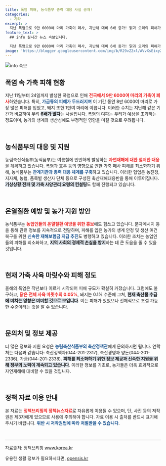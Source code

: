 ```yaml
---
title: 폭염 피해, 농식품부 총력 대응 사실 공개!
categories:
  - 기타
excerpt: >
  지난 폭염으로 9만 6000여 마리 가축이 폐사, 지난해 대비 6배 증가! 닭과 오리의 피해가 특히 커졌습니다. 농식품부는 피해 최소화를 위한 대책 마련에 나섰습니다. 더 자세한 내용은 클릭하여 확인하세요!
feature_text: >
  ## info 실시간 뉴스 속보입니다.

  지난 폭염으로 9만 6000여 마리 가축이 폐사, 지난해 대비 6배 증가! 닭과 오리의 피해가 특히 커졌습니다. 농식품부는 피해 최소화를 위한 대책 마련에 나섰습니다. 더 자세한 내용은 클릭하여 확인하세요!
image: 'https://blogger.googleusercontent.com/img/b/R29vZ2xl/AVvXsEixyZcFfHzMRdzZMjFBmAUKJYCLCGyLL1o632UiGVXcaFdKo_bkvkuCioo0uUKlGfBVcT3P84aROyZIXSBEx3Aw5nCQ3pTgDom1WDC4m8eifvWiAmWEEVb4x6G_l8C0QH225ldMjyaFvpxGEBGNO37VmDTDMHGhJPq73UglMfDca1-0aw/s1600/blogspot.png'
---
```


<p><img src="https://blogger.googleusercontent.com/img/b/R29vZ2xl/AVvXsEixyZcFfHzMRdzZMjFBmAUKJYCLCGyLL1o632UiGVXcaFdKo_bkvkuCioo0uUKlGfBVcT3P84aROyZIXSBEx3Aw5nCQ3pTgDom1WDC4m8eifvWiAmWEEVb4x6G_l8C0QH225ldMjyaFvpxGEBGNO37VmDTDMHGhJPq73UglMfDca1-0aw/s1600/blogspot.png" alt="info 속보" /></p>

<h2 data-ke-size="size26">폭염 속 가축 피해 현황</h2>

<p data-ke-size="size16">지난 11일부터 24일까지 발생한 폭염으로 인해 <b><span style="color: #ee2323;">전국에서 9만 6000여 마리의 가축이 폐사</span></b>하였습니다. 특히, <b><span style="color: #1a5490;">가금류의 피해가 두드러지며</span></b> 이 기간 동안 8만 6000여 마리로 가장 많은 피해를 입었고, 돼지 또한 1만여 마리에 이릅니다. 이러한 수치는 지난해 같은 기간과 비교하여 무려 <b><span style="background-color: #21538527;">6배가 많다</span></b>는 사실입니다. 폭염의 여파는 우리가 예상을 초과하는 정도이며, 농가의 생계와 생산성에도 부정적인 영향을 미칠 것으로 우려됩니다.</p>

<p data-ke-size="size16">&nbsp;</p>

<h2 data-ke-size="size26">농식품부의 대응 및 지원</h2>

<p data-ke-size="size16">농림축산식품부(농식품부)는 여름철에 빈번하게 발생하는 <b><span style="color: #ee2323;">자연재해에 대한 철저한 대응</span></b>을 계획하고 있습니다. 폭염과 호우 등의 영향으로 인한 가축 페사 피해를 최소화하기 위해, 농식품부는 <b><span style="color: #1a5490;">관계기관과 총력 대응 체계를 구축</span></b>하고 있습니다. 이러한 협업은 농진청, 지자체, 농협, 품목별 생산자 단체 등으로 구성된 축산재해대응반을 통해 이루어집니다. <b><span style="background-color: #21538527;">기상상황 전파 및 가축 사양관리 요령의 컨설팅</span></b>도 함께 진행되고 있습니다.</p>

<p data-ke-size="size16">&nbsp;</p>

<h2 data-ke-size="size26">온열질환 예방 및 농가 지원 방안</h2>

<p data-ke-size="size16">농식품부는 <b><span style="color: #ee2323;">농업인들의 온열질환 예방을 위한 홍보</span></b>에도 힘쓰고 있습니다. 문자메시지 등을 통해 관련 정보를 지속적으로 전달하며, 피해를 입은 농가의 생계 안정 및 생산 여건 복구를 위한 <b><span style="color: #1a5490;">신속한 재해보험금 지급 추진</span></b>도 병행하고 있습니다. 이러한 조치는 농업인들의 피해를 최소화하고, <b><span style="background-color: #21538527;">지역 사회의 경제적 손실을 방지</span></b>하는 데 큰 도움을 줄 수 있을 것입니다.</p>

<p data-ke-size="size16">&nbsp;</p>

<h2 data-ke-size="size26">현재 가축 사육 마릿수와 피해 정도</h2>

<p data-ke-size="size16">올해의 폭염은 작년보다 이르게 시작되어 피해 규모가 확실히 커졌습니다. 그럼에도 불구하고, <b><span style="color: #ee2323;">닭은 전체 사육 마릿수의 0.05%</span></b>, 돼지는 0.1% 수준에 그쳐, <b><span style="background-color: #21538527;">현재 축산물 수급에 미치는 영향은 미미할 것으로 보입니다</span></b>. 이는 피해가 있었으나 전체적으로 조절 가능한 수준이라는 것을 알 수 있습니다.</p>

<p data-ke-size="size16">&nbsp;</p>

<h2 data-ke-size="size26">문의처 및 정보 제공</h2>

<p data-ke-size="size16">더 많은 정보와 지원 요청은 <b><span style="color: #1a5490;">농림축산식품부의 축산정책관</span></b>에게 문의하시면 됩니다. 연락처는 다음과 같습니다: 축산정책과(044-201-2317), 축산경영과 양돈(044-201-2336), 가금(044-201-2338). <b><span style="background-color: #21538527;">피해를 최소화하기 위한 정보 제공과 신속한 지원을 위해 정부의 노력이 계속되고 있습니다</span></b>. 이러한 정보를 기초로, 농가들은 더욱 효과적으로 자연재해에 대비할 수 있을 것입니다.</p>

<p data-ke-size="size16">&nbsp;</p>

<h2 data-ke-size="size26">정책 자료 이용 안내</h2>

<p data-ke-size="size16">본 자료는 <b><span style="color: #ee2323;">정책브리핑의 정책뉴스자료</span></b>로 자유롭게 이용될 수 있으며, 단, 사진 등의 저작권은 제3자에게 있으므로 사용에 주의해야 합니다. 자료 이용 시 출처를 반드시 표기해 주시기 바랍니다. <b><span style="color: #1a5490;">위반 시 저작권법에 따라 처벌받을 수 있습니다</span></b>.</p>

<p data-ke-size="size16">&nbsp;</p>

<hr />

<p data-ke-size="size16">자료출처: 정책브리핑 <a href="http://www.korea.kr">www.korea.kr</a></p>
유용한 생활 정보가 필요하시다면, <a href="https://opensis.kr" rel="dofollow">opensis.kr</a>



